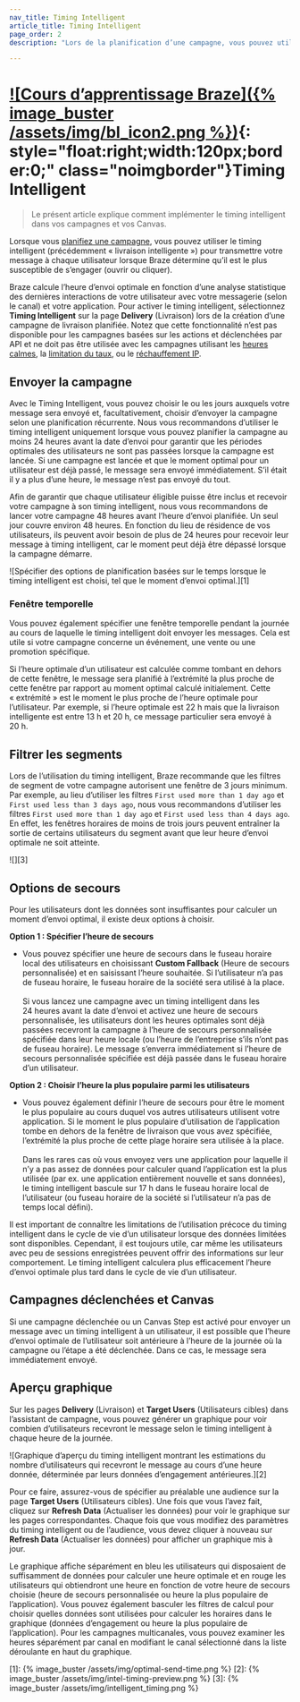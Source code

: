 ```yaml
---
nav_title: Timing Intelligent
article_title: Timing Intelligent
page_order: 2
description: "Lors de la planification d’une campagne, vous pouvez utiliser le timing intelligent pour transmettre votre message à chaque utilisateur au moment où Braze détermine qu’une personne est la plus susceptible de s’engager. Le présent article explique comment implémenter le timing intelligent dans vos campagnes et vos Canvas."

---
```


# [![Cours d’apprentissage Braze]({% image_buster /assets/img/bl_icon2.png %})](https://learning.braze.com/intelligent-timing){: style="float:right;width:120px;border:0;" class="noimgborder"}Timing Intelligent

> Le présent article explique comment implémenter le timing intelligent dans vos campagnes et vos Canvas.

Lorsque vous [planifiez une campagne]({{site.baseurl}}/user_guide/engagement_tools/campaigns/building_campaigns/delivery_types/), vous pouvez utiliser le timing intelligent (précédemment « livraison intelligente ») pour transmettre votre message à chaque utilisateur lorsque Braze détermine qu’il est le plus susceptible de s’engager (ouvrir ou cliquer).

Braze calcule l’heure d’envoi optimale en fonction d’une analyse statistique des dernières interactions de votre utilisateur avec votre messagerie (selon le canal) et votre application. Pour activer le timing intelligent, sélectionnez **Timing Intelligent** sur la page **Delivery** (Livraison) lors de la création d’une campagne de livraison planifiée. Notez que cette fonctionnalité n’est pas disponible pour les campagnes basées sur les actions et déclenchées par API et ne doit pas être utilisée avec les campagnes utilisant les [heures calmes]({{site.baseurl}}/user_guide/intelligence/faqs/#/#can-i-use-quiet-hours-in-my-intelligent-timing-campaign), la [limitation du taux]({{site.baseurl}}/user_guide/intelligence/faqs/#can-i-use-intelligent-timing-and-rate-limiting), ou le [réchauffement IP]({{site.baseurl}}/user_guide/intelligence/faqs/#can-i-use-intelligent-timing-while-ip-warming). 

## Envoyer la campagne

Avec le Timing Intelligent, vous pouvez choisir le ou les jours auxquels votre message sera envoyé et, facultativement, choisir d’envoyer la campagne selon une planification récurrente. Nous vous recommandons d’utiliser le timing intelligent uniquement lorsque vous pouvez planifier la campagne au moins 24 heures avant la date d’envoi pour garantir que les périodes optimales des utilisateurs ne sont pas passées lorsque la campagne est lancée. Si une campagne est lancée et que le moment optimal pour un utilisateur est déjà passé, le message sera envoyé immédiatement. S’il était il y a plus d’une heure, le message n’est pas envoyé du tout.

Afin de garantir que chaque utilisateur éligible puisse être inclus et recevoir votre campagne à son timing intelligent, nous vous recommandons de lancer votre campagne 48 heures avant l’heure d’envoi planifiée. Un seul jour couvre environ 48 heures. En fonction du lieu de résidence de vos utilisateurs, ils peuvent avoir besoin de plus de 24 heures pour recevoir leur message à timing intelligent, car le moment peut déjà être dépassé lorsque la campagne démarre. 

![Spécifier des options de planification basées sur le temps lorsque le timing intelligent est choisi, tel que le moment d’envoi optimal.][1]

### Fenêtre temporelle

Vous pouvez également spécifier une fenêtre temporelle pendant la journée au cours de laquelle le timing intelligent doit envoyer les messages. Cela est utile si votre campagne concerne un événement, une vente ou une promotion spécifique. 

Si l’heure optimale d’un utilisateur est calculée comme tombant en dehors de cette fenêtre, le message sera planifié à l’extrémité la plus proche de cette fenêtre par rapport au moment optimal calculé initialement. Cette « extrémité » est le moment le plus proche de l’heure optimale pour l’utilisateur. Par exemple, si l’heure optimale est 22 h mais que la livraison intelligente est entre 13 h et 20 h, ce message particulier sera envoyé à 20 h.

## Filtrer les segments

Lors de l’utilisation du timing intelligent, Braze recommande que les filtres de segment de votre campagne autorisent une fenêtre de 3 jours minimum. Par exemple, au lieu d’utiliser les filtres `First used more than 1 day ago` et `First used less than 3 days ago`, nous vous recommandons d’utiliser les filtres `First used more than 1 day ago` et `First used less than 4 days ago`. En effet, les fenêtres horaires de moins de trois jours peuvent entraîner la sortie de certains utilisateurs du segment avant que leur heure d’envoi optimale ne soit atteinte.

![][3]

## Options de secours

Pour les utilisateurs dont les données sont insuffisantes pour calculer un moment d’envoi optimal, il existe deux options à choisir.

**Option 1 : Spécifier l’heure de secours**
- Vous pouvez spécifier une heure de secours dans le fuseau horaire local des utilisateurs en choisissant **Custom Fallback** (Heure de secours personnalisée) et en saisissant l’heure souhaitée. Si l’utilisateur n’a pas de fuseau horaire, le fuseau horaire de la société sera utilisé à la place.<br><br>Si vous lancez une campagne avec un timing intelligent dans les 24 heures avant la date d’envoi et activez une heure de secours personnalisée, les utilisateurs dont les heures optimales sont déjà passées recevront la campagne à l’heure de secours personnalisée spécifiée dans leur heure locale (ou l’heure de l’entreprise s’ils n’ont pas de fuseau horaire). Le message s’enverra immédiatement si l’heure de secours personnalisée spécifiée est déjà passée dans le fuseau horaire d’un utilisateur.

**Option 2 : Choisir l’heure la plus populaire parmi les utilisateurs**
- Vous pouvez également définir l’heure de secours pour être le moment le plus populaire au cours duquel vos autres utilisateurs utilisent votre application. Si le moment le plus populaire d’utilisation de l’application tombe en dehors de la fenêtre de livraison que vous avez spécifiée, l’extrémité la plus proche de cette plage horaire sera utilisée à la place. <br><br>Dans les rares cas où vous envoyez vers une application pour laquelle il n’y a pas assez de données pour calculer quand l’application est la plus utilisée (par ex. une application entièrement nouvelle et sans données), le timing intelligent bascule sur 17 h dans le fuseau horaire local de l’utilisateur (ou fuseau horaire de la société si l’utilisateur n’a pas de temps local défini).

Il est important de connaître les limitations de l’utilisation précoce du timing intelligent dans le cycle de vie d’un utilisateur lorsque des données limitées sont disponibles. Cependant, il est toujours utile, car même les utilisateurs avec peu de sessions enregistrées peuvent offrir des informations sur leur comportement. Le timing intelligent calculera plus efficacement l’heure d’envoi optimale plus tard dans le cycle de vie d’un utilisateur. 

## Campagnes déclenchées et Canvas

Si une campagne déclenchée ou un Canvas Step est activé pour envoyer un message avec un timing intelligent à un utilisateur, il est possible que l’heure d’envoi optimale de l’utilisateur soit antérieure à l’heure de la journée où la campagne ou l’étape a été déclenchée. Dans ce cas, le message sera immédiatement envoyé.

## Aperçu graphique

Sur les pages **Delivery** (Livraison) et **Target Users** (Utilisateurs cibles) dans l’assistant de campagne, vous pouvez générer un graphique pour voir combien d’utilisateurs recevront le message selon le timing intelligent à chaque heure de la journée. 

![Graphique d’aperçu du timing intelligent montrant les estimations du nombre d’utilisateurs qui recevront le message au cours d’une heure donnée, déterminée par leurs données d’engagement antérieures.][2]

Pour ce faire, assurez-vous de spécifier au préalable une audience sur la page **Target Users** (Utilisateurs cibles). Une fois que vous l’avez fait, cliquez sur **Refresh Data** (Actualiser les données) pour voir le graphique sur les pages correspondantes. Chaque fois que vous modifiez des paramètres du timing intelligent ou de l’audience, vous devez cliquer à nouveau sur **Refresh Data** (Actualiser les données) pour afficher un graphique mis à jour.  

Le graphique affiche séparément en bleu les utilisateurs qui disposaient de suffisamment de données pour calculer une heure optimale et en rouge les utilisateurs qui obtiendront une heure en fonction de votre heure de secours choisie (heure de secours personnalisée ou heure la plus populaire de l’application). Vous pouvez également basculer les filtres de calcul pour choisir quelles données sont utilisées pour calculer les horaires dans le graphique (données d’engagement ou heure la plus populaire de l’application). Pour les campagnes multicanales, vous pouvez examiner les heures séparément par canal en modifiant le canal sélectionné dans la liste déroulante en haut du graphique.

[1]: {% image_buster /assets/img/optimal-send-time.png %}
[2]: {% image_buster /assets/img/intel-timing-preview.png %}
[3]: {% image_buster /assets/img/intelligent_timing.png %}
